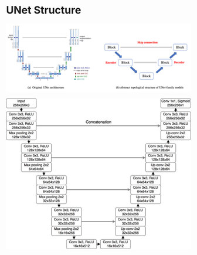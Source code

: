# UNet Structure
![UNet_1](https://github.com/GZYNus/Computer-Vision-Project/blob/master/Project%203:%20Build%20Classic%20Deep%20Neural%20Nets/UNet/unet_fig1.png)

![UNet_2](https://github.com/GZYNus/Computer-Vision-Project/blob/master/Project%203:%20Build%20Classic%20Deep%20Neural%20Nets/UNet/unet_fig2.png)
